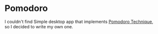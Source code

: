 # Pomodoro
I couldn't find Simple desktop app that implements [Pomodoro Technique](https://en.wikipedia.org/wiki/Pomodoro_Technique), so I decided to write my own one.  
